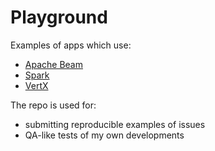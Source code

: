 # Playground

Examples of apps which use:

- [Apache Beam](https://beam.apache.org)
- [Spark](https://spark.apache.org/docs/latest/index.html)
- [VertX](https://vertx.io/)

The repo is used for:
- submitting reproducible examples of issues
- QA-like tests of my own developments

